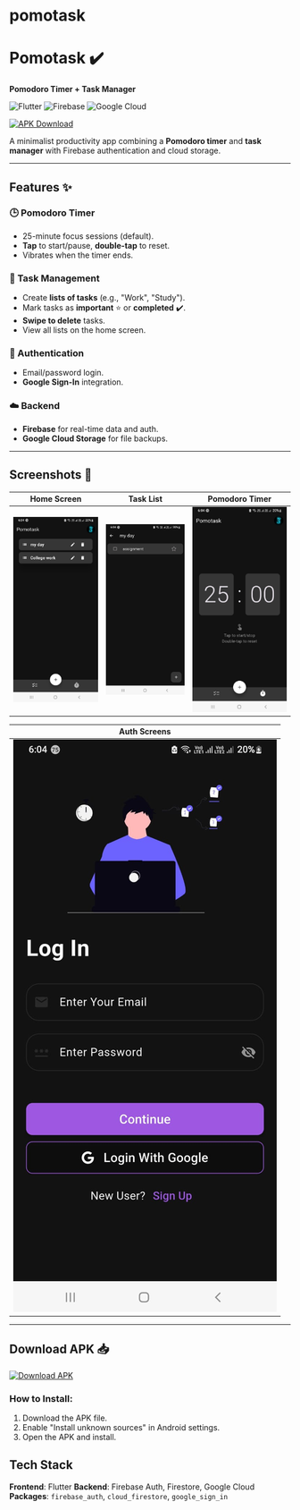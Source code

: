 # pomotask

# Pomotask ✔️  
**Pomodoro Timer + Task Manager**  

![Flutter](https://img.shields.io/badge/Flutter-02569B?style=for-the-badge&logo=flutter&logoColor=white)
![Firebase](https://img.shields.io/badge/Firebase-FFCA28?style=for-the-badge&logo=firebase&logoColor=black)
![Google Cloud](https://img.shields.io/badge/Google_Cloud-4285F4?style=for-the-badge&logo=google-cloud&logoColor=white)  
 
[![APK Download](https://img.shields.io/badge/Download-APK-brightgreen?style=for-the-badge)](https://github.com/JASLEENKAUR13/Pomotask/raw/main/apk/app-release.apk)  

A minimalist productivity app combining a **Pomodoro timer** and **task manager** with Firebase authentication and cloud storage.  

---

## Features ✨  
### 🕒 Pomodoro Timer  
- 25-minute focus sessions (default).  
- **Tap** to start/pause, **double-tap** to reset.  
- Vibrates when the timer ends.  

### 📝 Task Management  
- Create **lists of tasks** (e.g., "Work", "Study").  
- Mark tasks as **important** ⭐ or **completed** ✔️.  
- **Swipe to delete** tasks.  
- View all lists on the home screen.  

### 🔐 Authentication  
- Email/password login.  
- **Google Sign-In** integration.  

### ☁️ Backend  
- **Firebase** for real-time data and auth.  
- **Google Cloud Storage** for file backups.  

---

## Screenshots 📱  
| Home Screen | Task List | Pomodoro Timer |  
|-------------|-----------|----------------|  
| ![Home](screenshots/main%20_screen_pic.jpg) | ![Tasks](screenshots/task_screen_pic.jpg) | ![Timer](screenshots/timer_screen_pic.jpg) |  

| Auth Screens |  
|--------------|  
| ![Login](screenshots/login_screen_pic.jpg) | ![Signup](screenshots/signup_screen_pic.jpg) |  

---

## Download APK 📥  
[![Download APK](https://img.shields.io/badge/Download-APK-brightgreen?style=for-the-badge)](https://github.com/JASLEENKAUR13/Pomotask/raw/main/apk/app-release.apk) 

### How to Install:  
1. Download the APK file.  
2. Enable "Install unknown sources" in Android settings.  
3. Open the APK and install.  


## Tech Stack  
**Frontend**: Flutter
**Backend**: Firebase Auth, Firestore, Google Cloud  
**Packages**: `firebase_auth`, `cloud_firestore`, `google_sign_in`  






